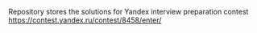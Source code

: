 Repository stores the solutions for Yandex interview preparation contest https://contest.yandex.ru/contest/8458/enter/
